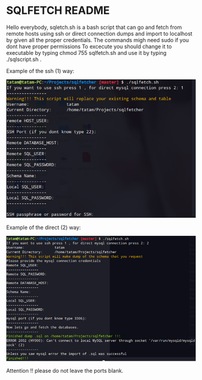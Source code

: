 # SQLFETCH README
Hello everybody, sqletch.sh is a bash script that can go and fetch from remote hosts using ssh or direct connection dumps and import to localhost by given all the proper credentials.
The commands migh need sudo if you dont have proper permissions
To excecute you should change it to executable by typing  chmod 755 sqlfetch.sh and use it by typing ./sqlscript.sh .

Example of the ssh (1) way:
<p align="center"><img src="imgs/20180823-132322.png"/></p>
Example of the direct (2) way:
<p align="center"><img src="imgs/20180823-132619.png"/></p>
Attention !! please do not leave the ports blank.
